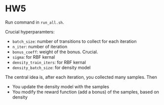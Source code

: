 # HW5

Run command in `run_all.sh`.

Crucial hyperparamters:
* `batch_size`: number of transitions to collect for each iteration
* `n_iter`: number of iteration
* `bonus_coeff`: weight of the bonus. Crucial.
* `sigma`: for RBF kernal
* `density_train_iters`: for RBF kernal
* `density_batch_size`: for density model

The central idea is, after each iteration, you collected many samples. Then
* You update the density model with the samples
* You modify the reward function (add a bonus) of the samples, based on density